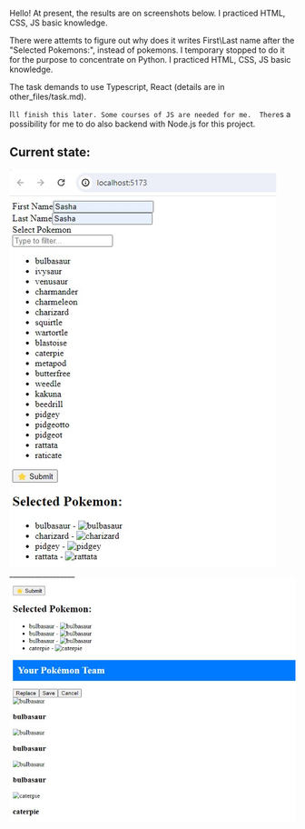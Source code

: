 Hello! At present, the results are on screenshots below. 
I practiced HTML, CSS, JS basic knowledge. 

There were attemts to figure out why does it writes First\Last name after the "Selected Pokemons:", instead of pokemons. I temporary stopped to do it for the purpose to concentrate on Python. 
I practiced HTML, CSS, JS basic knowledge. 

The task demands to use Typescript, React (details are in other_files/task.md).

I`ll finish this later. Some courses of JS are needed for me. 
There`s a possibility for me to do also backend with Node.js for this project.

## Current state:

<img src="/images/interface1.jpg" />
__________________

<img src="/images/interface2.jpg" />